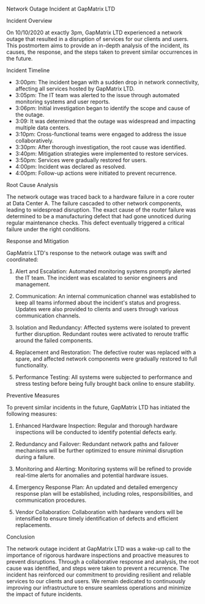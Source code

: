 Network Outage Incident at GapMatrix LTD

Incident Overview

On 10/10/2020 at exactly 3pm, GapMatrix LTD experienced a network outage that resulted in a disruption of services for our clients and users. This postmortem aims to provide an in-depth analysis of the incident, its causes, the response, and the steps taken to prevent similar occurrences in the future.

Incident Timeline

- 3:00pm: The incident began with a sudden drop in network connectivity, affecting all services hosted by GapMatrix LTD.
- 3:05pm: The IT team was alerted to the issue through automated monitoring systems and user reports.
- 3:06pm: Initial investigation began to identify the scope and cause of the outage.
- 3:09: It was determined that the outage was widespread and impacting multiple data centers.
- 3:10pm: Cross-functional teams were engaged to address the issue collaboratively.
- 3:30pm: After thorough investigation, the root cause was identified.
- 3:40pm: Mitigation strategies were implemented to restore services.
- 3:50pm: Services were gradually restored for users.
- 4:00pm: Incident was declared as resolved.
- 4:00pm: Follow-up actions were initiated to prevent recurrence.

Root Cause Analysis

The network outage was traced back to a hardware failure in a core router at Data Center A. The failure cascaded to other network components, leading to widespread disruption. The exact cause of the router failure was determined to be a manufacturing defect that had gone unnoticed during regular maintenance checks. This defect eventually triggered a critical failure under the right conditions.

Response and Mitigation

GapMatrix LTD's response to the network outage was swift and coordinated:

1. Alert and Escalation: Automated monitoring systems promptly alerted the IT team. The incident was escalated to senior engineers and management.

2. Communication: An internal communication channel was established to keep all teams informed about the incident's status and progress. Updates were also provided to clients and users through various communication channels.

3. Isolation and Redundancy: Affected systems were isolated to prevent further disruption. Redundant routes were activated to reroute traffic around the failed components.

4. Replacement and Restoration: The defective router was replaced with a spare, and affected network components were gradually restored to full functionality.

5. Performance Testing: All systems were subjected to performance and stress testing before being fully brought back online to ensure stability.

Preventive Measures

To prevent similar incidents in the future, GapMatrix LTD has initiated the following measures:

1. Enhanced Hardware Inspection: Regular and thorough hardware inspections will be conducted to identify potential defects early.

2. Redundancy and Failover: Redundant network paths and failover mechanisms will be further optimized to ensure minimal disruption during a failure.

3. Monitoring and Alerting: Monitoring systems will be refined to provide real-time alerts for anomalies and potential hardware issues.

4. Emergency Response Plan: An updated and detailed emergency response plan will be established, including roles, responsibilities, and communication procedures.

5. Vendor Collaboration: Collaboration with hardware vendors will be intensified to ensure timely identification of defects and efficient replacements.

Conclusion

The network outage incident at GapMatrix LTD was a wake-up call to the importance of rigorous hardware inspections and proactive measures to prevent disruptions. Through a collaborative response and analysis, the root cause was identified, and steps were taken to prevent a recurrence. The incident has reinforced our commitment to providing resilient and reliable services to our clients and users. We remain dedicated to continuously improving our infrastructure to ensure seamless operations and minimize the impact of future incidents.

